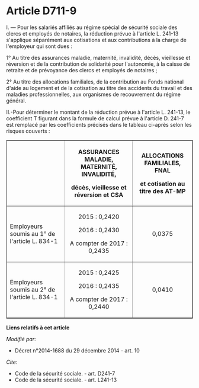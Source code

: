 # Article D711-9

I. ― Pour les salariés affiliés au régime spécial de sécurité sociale des clercs et employés de notaires, la réduction prévue
à l'article L. 241-13 s'applique séparément aux cotisations et aux contributions à la charge de l'employeur qui sont dues : 

1° Au titre des assurances maladie, maternité, invalidité, décès, vieillesse et réversion et de la contribution de solidarité
pour l'autonomie, à la caisse de retraite et de prévoyance des clercs et employés de notaires ; 

2° Au titre des allocations familiales, de la contribution au Fonds national d'aide au logement et de la cotisation au titre
des accidents du travail et des maladies professionnelles, aux organismes de recouvrement du régime général. 

II.-Pour déterminer le montant de la réduction prévue à l'article L. 241-13, le coefficient T figurant dans la formule de
calcul prévue à l'article D. 241-7 est remplacé par les coefficients précisés dans le tableau ci-après selon les risques
couverts : 

<table border="1">
    <tbody>
      <tr>
        <th>

</th>
        <th>

ASSURANCES MALADIE, MATERNITÉ, INVALIDITÉ, 

décès, vieillesse et réversion et CSA 

</th>
        <th>

ALLOCATIONS FAMILIALES, FNAL 

et cotisation au titre des AT-MP 

</th>
      </tr>
      <tr>
        <td align="left" valign="middle">

Employeurs soumis au 1° de l'article L. 834-1 

</td>
        <td align="center" valign="middle">

2015 : 0,2420 

2016 : 0,2430 

A compter de 2017 : 0,2435 

</td>
        <td align="center" valign="middle">

0,0375 

</td>
      </tr>
      <tr>
        <td valign="middle" align="left">

Employeurs soumis au 2° de l'article L. 834-1 

</td>
        <td valign="middle" align="center">

2015 : 0,2425 

2016 : 0,2435 

A compter de 2017 : 0,2440 

</td>
        <td valign="middle" align="center">

0,0410</td>
      </tr>
    </tbody>
  </table>

**Liens relatifs à cet article**

_Modifié par_:

  - Décret n°2014-1688 du 29 décembre 2014 - art. 10

_Cite_:

  - Code de la sécurité sociale. - art. D241-7
  - Code de la sécurité sociale. - art. L241-13
